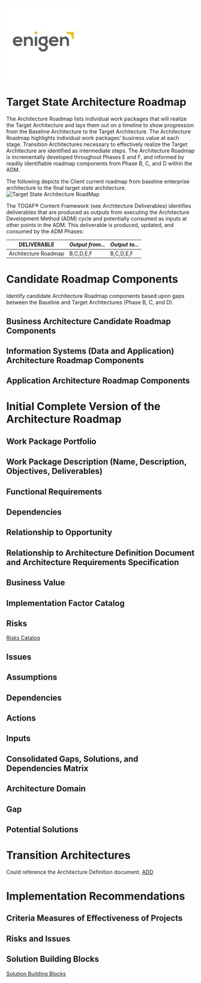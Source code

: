 ![Client Logo](../../../images/enigen.jpeg)
# Target State Architecture Roadmap

The Architecture Roadmap lists individual work packages that will realize the Target Architecture and lays them out on a timeline to show progression from the Baseline Architecture to the Target Architecture. The Architecture Roadmap highlights individual work packages’ business value at each stage. Transition Architectures necessary to effectively realize the Target Architecture are identified as intermediate steps. The Architecture Roadmap is incrementally developed throughout Phases E and F, and informed by readily identifiable roadmap components from Phase B, C, and D within the ADM.


The following depicts the Client current roadmap from baseline 
enterprise architecture to the final target state architecture. 
![Target State Architecture RoadMap]()

The TOGAF® Content Framework (see Architecture Deliverables) identifies deliverables that are produced as outputs from executing the Architecture Development Method (ADM) cycle and potentially consumed as inputs at other points in the ADM.
This deliverable is produced, updated, and consumed by the ADM Phases:

| **DELIVERABLE** | *Output from...* | *Output to...* |
| ------------- | ---------- | ------------------------- | 
| Architecture Roadmap | B,C,D,E,F | B,C,D,E,F |


# Candidate Roadmap Components

Identify candidate Architecture Roadmap components based upon gaps between the Baseline and Target Architectures (Phase B, C, and D).

## Business Architecture Candidate Roadmap Components

## Information Systems (Data and Application) Architecture Roadmap Components

## Application Architecture Roadmap Components

# Initial Complete Version of the Architecture Roadmap

## Work Package Portfolio

## Work Package Description (Name, Description, Objectives, Deliverables)

## Functional Requirements

## Dependencies

## Relationship to Opportunity

## Relationship to Architecture Definition Document and Architecture Requirements Specification

## Business Value

## Implementation Factor Catalog

## Risks

[Risks Catalog](../risks/README.md)

## Issues

## Assumptions

## Dependencies

## Actions

## Inputs

## Consolidated Gaps, Solutions, and Dependencies Matrix

## Architecture Domain

## Gap

## Potential Solutions

# Transition Architectures

Could reference the Architecture Definition document.
[ADD](../architecture-definition-document/README.md)

# Implementation Recommendations

## Criteria Measures of Effectiveness of Projects

## Risks and Issues

## Solution Building Blocks

[Solution Building Blocks](../solution-building-blocks/README.md)
